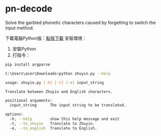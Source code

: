 # pn-decode
Solve the garbled phonetic characters caused by forgetting to switch the input method.

下載電腦Python版：[點我下載](https://github.com/510208/pn-decode/blob/main/zhuyin.py)
安裝環境：
1. 安裝Python
2. 打指令：
```bash
pip install argparse
```

```bash
C:\Users\acer\Downloads>python zhuyin.py --help

usage: zhuyin.py [-h] [-t] [-e] input_string

Translate between Zhuyin and English characters.

positional arguments:
  input_string      The input string to be translated.

options:
  -h, --help        show this help message and exit
  -t, --to_zhuyin   Translate to Zhuyin.
  -e, --to_english  Translate to English.
```
